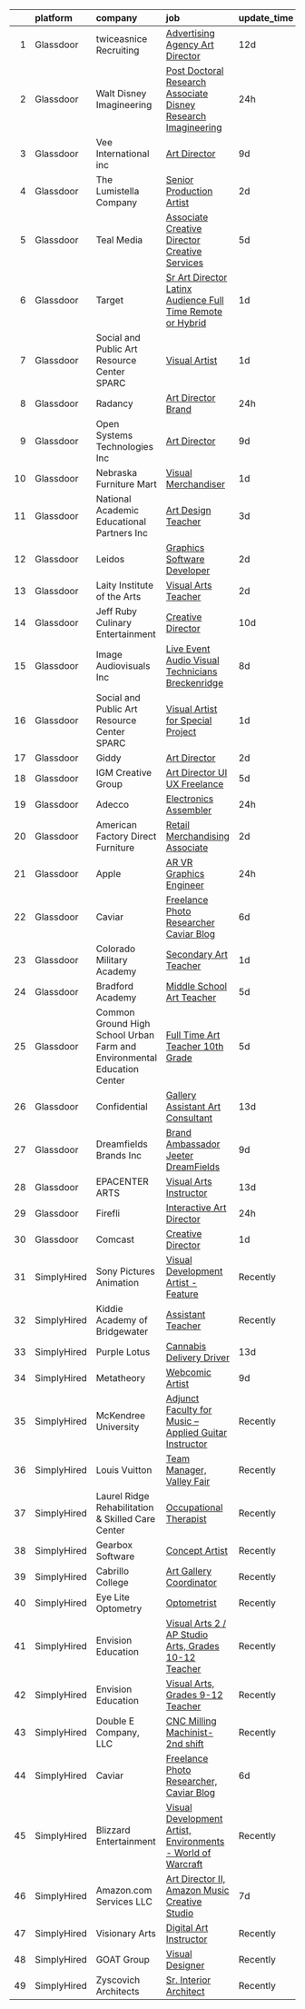 

|    | platform    | company                                                                    | job                                                                                                                                                                                                                                                                                                                                                                                                                                                                                                                                                                                                                                                                                                                                                                                                                                                                                                                                                                                                                                                                                                                                                                                                                                                                                                                                                                                                                                                                                                 | update_time   | location             |
|---:|:------------|:---------------------------------------------------------------------------|:----------------------------------------------------------------------------------------------------------------------------------------------------------------------------------------------------------------------------------------------------------------------------------------------------------------------------------------------------------------------------------------------------------------------------------------------------------------------------------------------------------------------------------------------------------------------------------------------------------------------------------------------------------------------------------------------------------------------------------------------------------------------------------------------------------------------------------------------------------------------------------------------------------------------------------------------------------------------------------------------------------------------------------------------------------------------------------------------------------------------------------------------------------------------------------------------------------------------------------------------------------------------------------------------------------------------------------------------------------------------------------------------------------------------------------------------------------------------------------------------------|:--------------|:---------------------|
|  1 | Glassdoor   | twiceasnice Recruiting                                                     | [Advertising Agency Art Director](https://www.glassdoor.com/partner/jobListing.htm?pos=130&ao=1110586&s=58&guid=00000182439731e595f98c52fb1c2dba&src=GD_JOB_AD&t=SR&vt=w&ea=1&cs=1_c0efc7b5&cb=1658991358894&jobListingId=1008007855498&cpc=6193B0C32834B022&jrtk=3-0-1g91pecgbk62f801-1g91pecgr28d1000-ebb6e6be894bd9cb--6NYlbfkN0AIiLXtwtv0BDns9BiY4ItblantFozdL6jLmLxNvS8mvn1ldsy0jlMz1Ycqf5wilHIxTiMhKQ6fDmRibP3XQth2ls-56qADUyL4dS7OAZJy6WRqO793onZf-hneq25vDadgjpZx6W5CRlBE0NZTOzRtYDLpZ9CjoiVsVVRAJDFYZw7z0DNsC1iUgI4fr5Bdky9tCf828CMkCpmw-MjvPCVyO6FQitv4vpunsZaibSTy80G-BNs9TvZB2jFfDFWXogg9aLERX_vgjDiYUbtFRbhR0XORi1zbBOO-iPeQWkuUzpDQeB7zy6vS0AKUpidSHx2FKaYZA2O0EnqUye34yi7aURjVKnxpnG7UGRSO1UJC-LfLRncb9dJkCaEuwF4MMAQZiiF1VjIMeWX3cQEm1Z3PC3Oe8s-5Osx9vqZoiq6-bSUS-6a5q-4JC9qjPpV8ChPvQLIj1lfRmoTtDuQhLLI-lqqSKSlyqhBxrPok5PzO9wqCORtT30w8egdzkLJBRZVWlITEvi1UKVeYD92eXcYA)                                                                                                                                                                                                                                                                                                                                                                                                                                                                                                                                                                                                          | 12d           | Atlanta, GA          |
|  2 | Glassdoor   | Walt Disney Imagineering                                                   | [Post Doctoral Research Associate  Disney Research Imagineering](https://www.glassdoor.com/partner/jobListing.htm?pos=102&ao=1110586&s=58&guid=00000182439731e595f98c52fb1c2dba&src=GD_JOB_AD&t=SR&vt=w&cs=1_61e31795&cb=1658991358890&jobListingId=1008033246614&cpc=AED165184C5D3F86&jrtk=3-0-1g91pecgbk62f801-1g91pecgr28d1000-6a18f07363b662a4--6NYlbfkN0DAFTyt7pbDCC2JPO79CSdi1dIb81yjczP5qsKcZIxgiYm3-7g-689UDqHItQTwke-SJkDTG1hiLO0MOvJU1X-HlsaHIWdRnV5qILmpHMMFaxtG0C3iiy1wG7b0CxVZBB3PlRrvYcA4JVA-dp8ny9U7LN8VluUJxqde_MrdI3pf5YitGakYliFDhN-rgZFNDICK7nsNi6bGm13ZBddzcwEjXGOcK191ofapIRzKelmYRrNeGuAiEXNzeDBKeHOLS1R5wZ6C13XWFF2taFeBEogm-krFme9QX0uSznmLm6fl8kxXABi8cuV0xCp-u8X1aYBQWH5qUZHDyKzcVManIjgujR_KW_J6nXf7_8TTfMpruLNU2gJmyFvN6JmGR2yuyKAjKb-qzeOKUm9n0WgwXSHNoJgjAH0wl8fLw5IJeKkbCLrvG38Eo9ISDyLpC75IsV0%3D)                                                                                                                                                                                                                                                                                                                                                                                                                                                                                                                                                                                                                                                                  | 24h           | Glendale, CA         |
|  3 | Glassdoor   | Vee International inc                                                      | [Art Director](https://www.glassdoor.com/partner/jobListing.htm?pos=121&ao=1110586&s=58&guid=00000182439731e595f98c52fb1c2dba&src=GD_JOB_AD&t=SR&vt=w&ea=1&cs=1_faff89d9&cb=1658991358893&jobListingId=1008012096590&cpc=C4A69CCDBB3B9599&jrtk=3-0-1g91pecgbk62f801-1g91pecgr28d1000-280d21d98f6d21df--6NYlbfkN0Dr6IKwl4lkWnAOZFGyO8hF2TMBrUYSqKPpHH7znGLbnsjvVMpQ7-eveiYjoB_rmKX6iN6SJnSRg7b5hza-xotHDs6isXPf2WCyaeo0vX9AbXl5sWRX9fadHAd-5alw0tkD0M7hNsRnHBD1cKQO-RrPwTMDAVfDnc1Fjkbz-CruxKtoxFXcjJWefE1BEM_o4GE7GdHeRcD8v5xlYzJcIk7U4m-8cuOUu5NZDqNMItatkzkVb4NndD9-vkxqJCNcUqdebFzSMfEZ6Y4FsE2SnQPyrPkrFSflXR4cSSR1leJeqtC28T79L2BLP1atoTUdZOHKluv53Tp7QfYcGGXl79QxYpluWofJvVpvae0tYzeCrHLYG-VIctKEHKMklpaKIhhA31YNs1-vt2MGjwVL8p3sVNasZmvyYGWlRXCGnEXNUOGTyXUdgpw8aXqc60SODNFvpW_EuRzYGJJurpOSk8CG1M5U9cvtjjSFNbDkLzGjJrPJm_eH_G2K)                                                                                                                                                                                                                                                                                                                                                                                                                                                                                                                                                                                                                                                             | 9d            | Garden City, NY      |
|  4 | Glassdoor   | The Lumistella Company                                                     | [Senior Production Artist](https://www.glassdoor.com/partner/jobListing.htm?pos=114&ao=1110586&s=58&guid=00000182439731e595f98c52fb1c2dba&src=GD_JOB_AD&t=SR&vt=w&cs=1_ae8a5e16&cb=1658991358892&jobListingId=1008028672485&cpc=DED3C32E22E90A94&jrtk=3-0-1g91pecgbk62f801-1g91pecgr28d1000-05b1bd2fb5adb68a--6NYlbfkN0BEpW92YOG37VTfhljEx-fxCECMB1Dc_czrh-mt84bFxS9gl_eNyb6vfa4frp7vlEQjrTYlEX9qPr56RFrB3aJEaDxMCwmVYAn08BqlNdYlTcya01CCEKA3nllu9K-BqlWvGJtSnLCI0gmRz9j89EXSHk_NOeQ6BFAbr0zEmdSjA-NaRam1DtCWNFvhLZzqz0N5mX9Nl8Tdx8LMW4FExNdJ1z7D2cAxbG_zRVht89Oqrf3ZNX10JTPENl9yYIRCo_X_6B7CrqTdfbm4rjc-mrbFuIqe2dRoiLP7JTtUN9db0nggKzzyzMOfF2IXjIVXlsa484otWrSy46vjDRlIdJUxwyKj_DOHUd4zq-ADX01Ph95xN3EVwu342KAoSsKZ3TV4vl6W1HxyDRiNoXykYHCAGJRC0vDdUskXLuQ2m4-FHwP9Gd3led9TT-uMYBpJlp7QRnAn-LhnrmyL-9Zttw_j6vwLTHGL3Nkx74hgrdPcwA%3D%3D)                                                                                                                                                                                                                                                                                                                                                                                                                                                                                                                                                                                                                                                          | 2d            | Atlanta, GA          |
|  5 | Glassdoor   | Teal Media                                                                 | [Associate Creative Director  Creative Services](https://www.glassdoor.com/partner/jobListing.htm?pos=126&ao=1110586&s=58&guid=00000182439731e595f98c52fb1c2dba&src=GD_JOB_AD&t=SR&vt=w&ea=1&cs=1_0d601a5d&cb=1658991358894&jobListingId=1008023829068&cpc=F41FEAB56D215062&jrtk=3-0-1g91pecgbk62f801-1g91pecgr28d1000-5bab1701b7cccd51--6NYlbfkN0CtoeRtagomAT2JEB0rPmXxWxZuy07FcrbwMayxAi8fiK9G27nXMfnxoGGFKluB-0kf6D9-y4z5OM4WmQHas4_mfc40ZLT_P0BXeH6VObC5WeWsRdTqSGIYAa70ic-S04VYqJJIr0b5iGt-o5txfjvXNF1HpuKJtwAOfMsMhdqxdCF9AamBAKnq2Bg_sSDezcadofwRvszrZ92j02lL5lJYYpwCJwAoL0nBA7KpPkXWU2-kcMbSPr4TdUfZyIXv0Ox1gZLSFrxHUdgWpdCTnFzBj_axMw01_6jOdIcOrdlEhVY0r_B3fwPfWCO_oWCHgXiZMwgJoC5mrCyut-av22FXAsRMexjm99z9a8PY1e2CoUWgkFyB_jK4spZHpYubByScjS47Zf-0ITdogSXxJVQ7MCbew8ybElT1A3uMh-RYqogRK-u_pkSTdFLkH168EmEeCkvumt2NQEkJn2wzeP06p8XunNrKjBV8VG4PeNF8wReouz7H2gtBCJobzTOLiuYNC2sBlrrTpvSzFr_uOSI4vuOLS01uwLl8d1JPYjrYB26UimB0EsIn)                                                                                                                                                                                                                                                                                                                                                                                                                                                                                                                                                           | 5d            | Remote               |
|  6 | Glassdoor   | Target                                                                     | [Sr Art Director  Latinx Audience  Full Time Remote or Hybrid ](https://www.glassdoor.com/partner/jobListing.htm?pos=111&ao=1110586&s=58&guid=00000182439731e595f98c52fb1c2dba&src=GD_JOB_AD&t=SR&vt=w&cs=1_d76f5258&cb=1658991358892&jobListingId=1008030848849&cpc=022796DF6CE1C9E6&jrtk=3-0-1g91pecgbk62f801-1g91pecgr28d1000-c67f273f11b9855d--6NYlbfkN0AgONBeCfCTVljpwzR96jFX3mtyFC--n153CYnqiKkqIX_9jcboxCHullZS1uFM8v9SiwI6ahuulW-EG8mscUA2ULPm4oVEQHyaMOM2Oq22LzOGD7jRtRDkZl0E-PYUK5tuQr5nsyF2KNstwxF8svcovi6WYWcja9gPLxe5mvpCIt8QOXCW_ehqKZ9v_n3K6fByG2iKLe5AklqTzc9uul6yeD0yPDL74UvvZ8S6hN-6CYXHL1tTdyLPRhMJYoTN3L_Xm9ZLaO1v6MC9X532aSoLhplSX8smGcTq3gcU9VGWVWgQuD_ZKrV99wKWvIRo_Sxxamf-oxAcNZMt18cI0ZVN1JXmrk6H5Ih2c1IAmHka2Vvp3zx8Jhqg0ojUBkZru-PCzcbRsHAQiXk7EWjZVFNduXL5EHiFubMH4w56Tg3tyhaow5cbceIdtf8GwnrPQ2c%3D)                                                                                                                                                                                                                                                                                                                                                                                                                                                                                                                                                                                                                                                                   | 1d            | Minneapolis, MN      |
|  7 | Glassdoor   | Social and Public Art Resource Center  SPARC                               | [Visual Artist](https://www.glassdoor.com/partner/jobListing.htm?pos=106&ao=1110586&s=58&guid=00000182439731e595f98c52fb1c2dba&src=GD_JOB_AD&t=SR&vt=w&ea=1&cs=1_4d8c4621&cb=1658991358891&jobListingId=1008030919170&cpc=9EDA28EADF1DF7F0&jrtk=3-0-1g91pecgbk62f801-1g91pecgr28d1000-610ea3077eb6bca9--6NYlbfkN0BHIfC1zsKGIu0R3teaIu8liT7fbRNLaQeDQfcPJweUK9FtGyWMTNeDI1u7lKa5RP15UaJtCi9LHbLRdkEZLMcmsrtH7ngKR22w4wVXI4u8aZYUvYwrUbv5gbGf1cYDbuuTgwlH-KwdIslWeiNRQhDinXj1_3YRTuMcJwkt5CGCfVwx_Qx-vUJzRaKt0zpRMogea_0U-VUqz40675rJWga3-PD1XtUrUd-7EO7fmzkFxJ34urYPxs-kFhtt7F5lyt_GoxESf8EbLMDgnt7E-PYPuH10pNW20Uqjh9EggXvAVsQdBEG3yvny6-n7p5--8B3_9nKzJYfi9fBdjm_74QlxcO02d38ILm-vNDt6tg0HwH9K0Eu8yZCvciASLWHaKUDqjA6xDqrWoFBPwWjOlerEI9rjy_JK7PDeZYcbnCXYxJDjRkQ7sytS5P93JqIA4b6aDiKRabRY1xkVBzFFvo7JoXqcvoG966P8Pycwk67jeVwytgRF__qjrDKxbW0IBDhoMSJPHFjk0A%3D%3D)                                                                                                                                                                                                                                                                                                                                                                                                                                                                                                                                                                                                                                | 1d            | Venice, CA           |
|  8 | Glassdoor   | Radancy                                                                    | [Art Director   Brand](https://www.glassdoor.com/partner/jobListing.htm?pos=118&ao=1110586&s=58&guid=00000182439731e595f98c52fb1c2dba&src=GD_JOB_AD&t=SR&vt=w&cs=1_7c5b0a18&cb=1658991358892&jobListingId=1008032982753&cpc=C5F9C09AE97B3D2F&jrtk=3-0-1g91pecgbk62f801-1g91pecgr28d1000-8bfb99e369dfc8de--6NYlbfkN0BmBivckoKIwb-7nkAIiT2NR1int7Qkje2fhghJUHqGcB2ippwtuDGZNOkv9I1xZQQcFQhaggMPtsORdUOlpSl3qZU-c5pS3CtrzK6jEBnIf2O6fzLqMg1-vAyZ7w5DscIZfxxgKSje5qIcwnMGwSZVVq9dgfN4GLXAiCwaQpcsefyPZLM-wjHiNgylifOQJL4ylWZG-bV-9a8Eydo7YcCnUQGllb40Kbu5e677zfLWdHg6FH4_yl6eKwQktt8LPpUDh6Dz8-pA6k6VVOP705h5-U4V4wy2AaYWa1Fx9LJMEfyOgMmAxI1cZRAovTj_tI9Jyg509CLC2n3HFYcDljfu9Biy4rE-5UJ4h1n0RROIBvfeEN3RQnJGFpJhg4BbqsOFuRnzBoX5nDEiEq-Z-CzrU-iG1SnpNMXKQhQ_iWkPggGSQtiHaHUWVUM9WErnsVQ%3D)                                                                                                                                                                                                                                                                                                                                                                                                                                                                                                                                                                                                                                                                                                            | 24h           | Chicago, IL          |
|  9 | Glassdoor   | Open Systems Technologies  Inc                                             | [Art Director](https://www.glassdoor.com/partner/jobListing.htm?pos=113&ao=1110586&s=58&guid=00000182439731e595f98c52fb1c2dba&src=GD_JOB_AD&t=SR&vt=w&ea=1&cs=1_3d296367&cb=1658991358892&jobListingId=1008011914909&cpc=E7268B2FBC00329E&jrtk=3-0-1g91pecgbk62f801-1g91pecgr28d1000-90d20c6be5de214c--6NYlbfkN0AH-vKSKf954TbfaTaq1ZlMbLaaYD_U8azoj_hilCWJQADkfFoYjfNx5RInn64u187wL4L7guEVaPj1iYm_ZtYC5TRH_TyT5lhDhM_O1TiebFvR92MvwiA5yQ4gMcLlIwUmte6UuiqBZTDzUQKy4rKuYxZfSJGF9-ubSJTjOFUHp4gRq8xUoMZxii0Z4DnuARwsVYs1_PciaepQ4XhZFvoZN_3ehcs_vVZU16lsqjq92Y_19euLw5Mm-OSP78j2Gjc5q4jhPHO5fF7cgf0xdpfDaONeJpXof5dFCH3Vx_06NxZqF-cG7EJWdvXCQqaGOUMpEqTi5juIYHlyOaVhDdS9pfA-hWVlnKqbvgIjXSsbcsHmzuCfdodzfWz2dd6HfR6R3Z9FdNCnm0e-WiSXUbNZAzu67VAoj0txfZOgQt9ZKnLUXFFLeIHR_QRK-tG-6yalgGo7cyPf_C7BmadKH8uJBsombUs2leRP28OaOOETzvY5bQNDWAJX)                                                                                                                                                                                                                                                                                                                                                                                                                                                                                                                                                                                                                                                             | 9d            | Lexington, MA        |
| 10 | Glassdoor   | Nebraska Furniture Mart                                                    | [Visual Merchandiser](https://www.glassdoor.com/partner/jobListing.htm?pos=104&ao=1110586&s=58&guid=00000182439731e595f98c52fb1c2dba&src=GD_JOB_AD&t=SR&vt=w&cs=1_59ca9872&cb=1658991358890&jobListingId=1008031741160&cpc=297CB4EAB7D64A33&jrtk=3-0-1g91pecgbk62f801-1g91pecgr28d1000-fce051a9cba1958a--6NYlbfkN0Bx2LbAMGaa1rfOK_nDgFH7iPSITMHVlgswTeCEeQLKjCuu1dnVq54j81YJZ91nc3L8T0tNnHGxxx7WJImL6u-X1VknCR73kPFn46m5ZYH9nAeWV12XX6fubOq3QSApfGSC__Mn6bGb3_v0kvtr3G4da5bPgzBMzwkAA9xuRaLCpiEeHVqTQzWipeEvF5vM4sDCeR4dB1jtJbJ8PzEKqf5vW1U-O_m9UpR8raojuXCtk9Q2QoQ5X9K7xoLwc-OtDdPrAtCS0e1Zf8u_myeE6XBG8_SSsxXwl0jRMKJmn2ipYJcbHfERUKDne2mF_pSeLQjGtfqVaGkYOGMFedAbW9718maNLjKgOPx9PVgRQOaD2p2Y9-_xWXJxUQZN8-f3KZI9owQegtXEqxmtmia-aI745bx4ASGYwSIm-YnwXVfMDuuaVNc3dKs_AxJr0E3HzBgwBUfCxEFDObsD5ktN0xPyTFHIrQ86ulMFmtfjaPWJEJdCypS2FjwjX4QDmGCbkdbihULW6OMYxwkGv1Vpahuu6nqOJ4Ntc0DFzJEVP7b3UAHQQDkSG8_rYkJbl_6QUXUZ2MI8Tf_uH0WipckTo4PWaaMVJD08YJYrVdcSu5oE9gAhB-C-L7AEH8XN8K0UZmHtbzSbFJq3o-hc7N8v4qQ2r4kG_IBeIv4%3D)                                                                                                                                                                                                                                                                                                                                                                                                                                                                             | 1d            | Kansas City, KS      |
| 11 | Glassdoor   | National Academic Educational Partners  Inc                                | [Art  Design Teacher](https://www.glassdoor.com/partner/jobListing.htm?pos=123&ao=1110586&s=58&guid=00000182439731e595f98c52fb1c2dba&src=GD_JOB_AD&t=SR&vt=w&ea=1&cs=1_ce59fad5&cb=1658991358893&jobListingId=1008025453643&cpc=6BF42D0955AE9A34&jrtk=3-0-1g91pecgbk62f801-1g91pecgr28d1000-c4e373ab172f39a6--6NYlbfkN0DUxXTNqeuyJeu0tRqkl0sbUSZaHZc_KMhWGh6jRABK9UV3yBvf6e9H1JBv8rHRejhXiYqnFtKNVcJBhAIyyNOWdqNk61bG8veGMVgUsHz67Au49v9dPgvE-XWaueLgK8Sidpj-tLLDfEP_CVcHgo8rQd-hZvIhXmcxu_8kI4XTRWzaqUyZ7kM9L9dpUjvk5W0gEKV5VlGdmCCHn-ydxZBsF_EMp-61AJS3rW1k19kIaBR35B0yXTWWBDFfW_RKKplBHdme56uQJx4f9q53zBxijnXIeZgmV_e9PKCdjTwHVKBpogf8ScnWUtRM59RLzaP6MSkE0LjneC6-oaxzQCyOsZq0eLq0C1oRYI_77AttWaIL3I4TKXhW4MjbKHrqVRMUlmWQFbKN6-QnRxN-ZX8kMHiG35_5_5TLzGC6yOLnkwo2obCKc8fF1PvMwpOcTjZ6R4sIpA0nzVYU7OUYUFdfkZD-87lCQBoyiyq01xBrhmlbU1xGkZmRFT7wHbjLBhI%3D)                                                                                                                                                                                                                                                                                                                                                                                                                                                                                                                                                                                                                                        | 3d            | Tampa, FL            |
| 12 | Glassdoor   | Leidos                                                                     | [Graphics Software Developer](https://www.glassdoor.com/partner/jobListing.htm?pos=122&ao=1110586&s=58&guid=00000182439731e595f98c52fb1c2dba&src=GD_JOB_AD&t=SR&vt=w&cs=1_36ae5de8&cb=1658991358893&jobListingId=1008027833913&cpc=70D6958B2CFB98E6&jrtk=3-0-1g91pecgbk62f801-1g91pecgr28d1000-48feed5ef6027a99--6NYlbfkN0CZUO70VSdYKA8PR3jfrSh5ljhqJhfDt0PzQCMubt8cRihWbmqO_-Ccw6DGinMZCyK9iFGF2m3zQXYSVf3gj5u22JEE2fhBMmrn5Farml-K2TjGaiCGyM5ixBpuQ3sT9Ft9XVUQjS6XlIheo2Etwxsz0_Kx1THjwjCAp6ii9gKe-1Jy3nYc1SncOnROOYusr5dlqU4O0CcWmUzXA86pTcKhpqC0Z54dp3sVgZDcnlm01NocPJpAVTyOSlDZCDVB1qpr3Lt3zCE7r5P-HdV7XCovG05HQxNxhGoi4_UcEnD8ccavF_VINevETKqm7bRc81POl9-nHDL65kdZyRF7UDoxuNN5gJHHSrEyYyyMmbcUG9jjBhircL697LM7w01Id6q9dO9IbRBWEMT-8PrTuFVWosoivxDdJ39W-QOUivMoefFJdHOxerw92S4k-syrPpgFn1HQcM9USWDuauplqlqwtl1b1fLevCEfpgPq_TuIvgwTyjLYtcr1hrh8XBeHAbGS40k45jpNrvymQMRbaU4x4t9oa2kiwIJ_d9vkkw-bP8DU2uPJLwEZJErZXSazoMuxWpHgnDS6WJoqFwyloeJC_mB3mqxcW3VBIHqJ_rM2LyfZLzA67O0H)                                                                                                                                                                                                                                                                                                                                                                                                                                                                                                                   | 2d            | Bethesda, MD         |
| 13 | Glassdoor   | Laity Institute of the Arts                                                | [Visual Arts Teacher](https://www.glassdoor.com/partner/jobListing.htm?pos=103&ao=1110586&s=58&guid=00000182439731e595f98c52fb1c2dba&src=GD_JOB_AD&t=SR&vt=w&ea=1&cs=1_3fe391ed&cb=1658991358891&jobListingId=1008028371723&cpc=3E225290CE1C2C09&jrtk=3-0-1g91pecgbk62f801-1g91pecgr28d1000-47af8d389fd6ea8a--6NYlbfkN0BFowt2_Cbg64CSc4PrLNq9eq2Vr4sG6S1Hl0YQ-Fqb90WSMZKauy374iT68BZKYofXHIaq08weLNFezpZbh4x3GJ-bFUNWZmwkZ0Pno0XcUD4pSsV3ndZlsfSmNISafRD17Q5zFhJclP0I0O51ODjUoBK5g5gcR94yceCY8GiJykoGr_DIZ8JkJ21gL5VnUOMlpgx9JYkqAkLfZn6hG_VrQmJ2PwooxURYTfZXlXEdVP9NmlS9MR8saEb2VugjWsbmhzY0yt8Ejf4sAiXq2InD0uxUBJcilXixwxgzaXuJ9it4vrGfgwkpTcL6KtiTo-m95gwHBTgKaAVZ0xl5RXTYwTIZvHJR0ryGF3xxuuc-ruRf3irIdlM2Ninrq-Qmtj1yAMa4xBrwNTVOe1JzkutvQvHazitLpGEYPpPZ2UtxRYdKsKSq5Nu_5JMsAG6W24JLUBftbCXA52Ymc1bmr2pVIuKxY8RLNcdqwnx2-RIsdnEkPh0tULPENlQMYQjEDTs%3D)                                                                                                                                                                                                                                                                                                                                                                                                                                                                                                                                                                                                                                        | 2d            | Palmdale, CA         |
| 14 | Glassdoor   | Jeff Ruby Culinary Entertainment                                           | [Creative Director](https://www.glassdoor.com/partner/jobListing.htm?pos=119&ao=1110586&s=58&guid=00000182439731e595f98c52fb1c2dba&src=GD_JOB_AD&t=SR&vt=w&ea=1&cs=1_c8c83b5c&cb=1658991358893&jobListingId=1008011093626&cpc=1D891ED3EFC3904E&jrtk=3-0-1g91pecgbk62f801-1g91pecgr28d1000-aae863e158fc61fb--6NYlbfkN0CDlvHs8nslC2DNg-Ut8uNDSlEVVFd61CeAbK-pJ2tnsfg72ZsXWmg3tqE362Sm_6FBAHrzlfVU4_lE2KWPa2xzCeGg2J-IvtWRnQoYZFzRbm98pWjkEvOlK9gIPY4WRTuaT1Erf6sOi0QwsXXKMr2HsiakiGhP5bih9hbSoyrPD0bs4SdcaIqAG9mHT5vEKvLHBNrvTY8Ofw60YP0hPZ6YYzO58oIY4OgGgcbCSkCGVUJh01d7WqhkW5bozWE2gitPLhKFDc4KM_7tmedLeAUX1N4L6MJXgSB5h7LOpdTHyHqWgToxTdjth3awTUYrBC7D5VV3biLmRYb-7JDGibDX4tn0WNEZX5Rai9m5YGopreTY8dZSC4Fs0R7zac3h5qInxj1tSgUJplYLTkHNhsgrw5QXRyvYIL-CjV06dV8UkyAq81bi4XorXYRMRi-Thn-kLiso7WVhfT2f_55W566ecQyYUGqkPtZGeHgyovTgAD-QG3XxvTDFCq2ZjDfVLZlbQT6vhMbKTtwN9LQcu5NaKfFsA63zwCMsqx6ApfaRg7ClquTVEvcrfrpquz9JjfP2Q_NGj6dkJmMYGNNWi8vPF8gBA4yoW0mUGZBDmN6jGBoEOyiqncaoXJniGHs47gCxHjU8iB5cBAv7GkLou7rP6hI-iIgndzrPzNaeaUfIIeQLd0DLCGqulsd0YoIsjd1BeNx9mzl1-Q%3D%3D)                                                                                                                                                                                                                                                                                                                                                                                                                            | 10d           | Cincinnati, OH       |
| 15 | Glassdoor   | Image Audiovisuals  Inc                                                    | [Live Event Audio Visual Technicians Breckenridge](https://www.glassdoor.com/partner/jobListing.htm?pos=101&ao=1110586&s=58&guid=00000182439731e595f98c52fb1c2dba&src=GD_JOB_AD&t=SR&vt=w&ea=1&cs=1_49c6bda0&cb=1658991358891&jobListingId=1008015254854&cpc=4686BD713E9E5684&jrtk=3-0-1g91pecgbk62f801-1g91pecgr28d1000-41668a328a3e7d24--6NYlbfkN0An2wH3WPKNYq-h_yXU9a-sWSItRj_XpS2RQAdjkSXDzhQrq28oH-kFNyDHB-Keb6t3ajZ9KAymky3vYuQ7yQtSIl4w6OEI9RrLwfzoVLWfbpDi9se35Ipggg8zZjpP8t_5ZUuDBOwqOE6XDqayan0qc9A2azojNi7XJR_npwJAxgTL_rdL9tMa68JHv1wnZdRQ9puewobuYhQ_EiGi7uXbzOs0oduykjsQnFubOcFrfveatRFYeEmje5RDCUXIUSqOwa_eJzzZxAuoKjoufBtZ1hmyh9uVXxDRt2vsLk4I7aN57qoQc-BHl0tc7k8A18_WLBrgRG2D3cjzxCd4vhYejv2691FPsHKwvQKBUJQdCrdOpm-bTd3Qte8dqr8bRxFcO_trVviHg9VBoPDuy_2J19fC2tn_ptkV3aaxRJOl23RpRbmKr_wjNTtvFFvpXuCbTIuQuYGuw4FChHX5p7wO_ugk1r9QQGnDSa4b6aA563iIfBoEDJuUTtViaAkqh16d8T8dErLlNMeGFlNCSmdu8j5sWH18XK_lMgslKTyKaA%3D%3D)                                                                                                                                                                                                                                                                                                                                                                                                                                                                                                                                                             | 8d            | Breckenridge, CO     |
| 16 | Glassdoor   | Social and Public Art Resource Center  SPARC                               | [Visual Artist for Special Project](https://www.glassdoor.com/partner/jobListing.htm?pos=115&ao=1110586&s=58&guid=00000182439731e595f98c52fb1c2dba&src=GD_JOB_AD&t=SR&vt=w&ea=1&cs=1_b70aae42&cb=1658991358892&jobListingId=1008031183021&cpc=F5E96E35A1725171&jrtk=3-0-1g91pecgbk62f801-1g91pecgr28d1000-cc3bbb4a4d5bb56c--6NYlbfkN0BHIfC1zsKGIu0R3teaIu8liT7fbRNLaQeDQfcPJweUK9FtGyWMTNeDgkDq17XK75mIlPCylzXxR-j2bdI7SwmoI65OOaOHF3s8Z0hqteBPXp9qV2Hg0Bqb_5Xw8vvRoQRU82T1McOtAm5vPqwpJ9EKn4xoiI_EJXv90jihYdncTlK3PFok8h4ksxsCksZltXVvPJAQg1UjlAPWgdi2lw7hvlp9lLvbnPYQcOhbnmRjejsGEshdgcVvF-Uqi6N5K3nwRYLoOyn6ZRhu3Q7b2n6vVdctmxTwt7zgKeTVBHUTscVgGqohRSVYFHwZkPeOSS29_lgA3ahTtw3AqkAcv65xEwuf_aZTBXPEdq9derDM7aIiFHKlIZa_0HxwwdWEF_J146x1YEtlnsOY_kvqxRgEOR87eAbu_eYbBoPTjMO02bKTaFgXY1Li8_KBXOGxlZuRoeGGZO_1mb4iTH2ZYT9HyE70AnLAyS8Ub2y_nsdFtevUMM2Bd6F2G8xfHna4qzMCXuLN_3xw5A%3D%3D)                                                                                                                                                                                                                                                                                                                                                                                                                                                                                                                                                                                                            | 1d            | Venice, CA           |
| 17 | Glassdoor   | Giddy                                                                      | [Art Director](https://www.glassdoor.com/partner/jobListing.htm?pos=112&ao=1110586&s=58&guid=00000182439731e595f98c52fb1c2dba&src=GD_JOB_AD&t=SR&vt=w&ea=1&cs=1_39ae3129&cb=1658991358892&jobListingId=1008028453296&cpc=8AC01DCC8FF2DC38&jrtk=3-0-1g91pecgbk62f801-1g91pecgr28d1000-8a0053582b136893--6NYlbfkN0Cd5ZvLdai7cR0fypH5_WiGezUQesq24dbKuF0ly35ya7YYQMwgvinBAODUiiTPnOaj0baN496Kw0TRViLx42z5su2dSW8W0VFgsn_mWK0mkZaPoE_5P2tdkZ6QoffJ007ZmsD9yfdgC_UMNlw0zf3JWDQiGiJTw6YmW7oyqd1_2swEmNA1ww8W1_ccDWg9n8V64OmVhHHO3B0NdtUaGcDx4j189lyRuDNnihQpAW12w2NJA5E-VCaPARBrV_wLVwxlOB9xGAGfO1kAxPT2jJKpWrHSS3weLaC2NGP1KaqnfDp5_CL7D71IFjBjFbxEz6DBobfzkTS7XJ5Ppet6fBIpSGzc35QTD0a1N-hno8p-a52LNOc1Aaki5FcxWQzA_yK-MXR15I541Os0LFXorrvhT498BIHfVQDNYoBWtAA2NvUu25CkDROioGuR4QmLXinw7yVMDPKfmG944mwaB1ajD60tZCgWMcPoCdTpFKgLAsodj2hA59bCcvWXlbUkkkEplZDm4tDAjw%3D%3D)                                                                                                                                                                                                                                                                                                                                                                                                                                                                                                                                                                                                                                 | 2d            | Austin, TX           |
| 18 | Glassdoor   | IGM Creative Group                                                         | [Art Director UI UX Freelance](https://www.glassdoor.com/partner/jobListing.htm?pos=107&ao=1110586&s=58&guid=00000182439731e595f98c52fb1c2dba&src=GD_JOB_AD&t=SR&vt=w&ea=1&cs=1_c583055b&cb=1658991358891&jobListingId=1008023903675&cpc=61559BE6E921F6BF&jrtk=3-0-1g91pecgbk62f801-1g91pecgr28d1000-260993167fe48d99--6NYlbfkN0D45nxS0cg7hXhgPnkCrj5hJt_OrVY5gB9KQzCWGDTKZKSwGScbxqMY5wog-n3Vg-q9N0L7mZNpmesQig1EsR78Tl2AJYPphkFCH_2-piEWrMUc8PmOiVvFncfmF1a7mIrWTy83JXc3KnNmR_dn70IRAX4oHoh6xrdbPasW28C4V2Ivbq3XeLRhyd-BVtOjsHQ5_jUSTwP4KZKosA8kDCdPZ6PJXi_visu0fgak0caCUJAxGqdicseyAgQiyrRQDzZzmUKlY-oj8iNIr3Pqj699RTpQqx8-AdR2ur1sU0aQpF-8ciE_KGIKwLBf_fOP4dIPGpWv60hlmmcCVGdYYXO3gQcVTky8uj8cpGxg9PB9YtiiO5heI0F6icCZVPcip2OAHzlIKwtirUpBugtdmcKJT7zAj6MBEdZo9bz5F0Yg7X0I6IZYqyL-x_VRELGzxatE30za5UBNysgvj7CS0JoR3bKEH99jo0JUusJa6iPP8NY9rR2MNFP7l5KlQmUtSPQ%3D)                                                                                                                                                                                                                                                                                                                                                                                                                                                                                                                                                                                                                               | 5d            | Riverdale, NJ        |
| 19 | Glassdoor   | Adecco                                                                     | [Electronics Assembler](https://www.glassdoor.com/partner/jobListing.htm?pos=128&ao=1110586&s=58&guid=00000182439731e595f98c52fb1c2dba&src=GD_JOB_AD&t=SR&vt=w&ea=1&cs=1_f3650832&cb=1658991358894&jobListingId=1008033587927&cpc=61E17551093C17CB&jrtk=3-0-1g91pecgbk62f801-1g91pecgr28d1000-9e3ebf98ebeff545--6NYlbfkN0CsARmfH1XNQTa22oGIIJ18FtyAjbQsgfeQZpddTLaeHpCYMfBW8ir34LRYjnjzrv9jMDfW5DKxVvjuMvkp39FWQtyH4DV5tL5WR7gLtGLGam1k8aj65ZmbNJEigeXMjkXFG1qGlEdCgDqLt4wO2JzQ3GroGZnZQZbp1Dk3ANH8N9qmBvZEHzrge9__XXYH_nYHcnLFTAOsyJs-GeUKdqkfEPTXeNAmwPglp-LG8GkrzsbS0m9AICjixd5IkxR_c1UJ6fQbtfHnrBReqnHuq-VAIXv-zAPbRZxWHFmvFvEOAe4rMqft-7IibcU2bDVBa5P9l3d56EQChRXvXXiozscbqSbNRjLIl-RPVi3oawDdI_VhX9YidDMjz3M3UUT8r3hrUeZpC51f0K7i9u3hkFApdKFgKtnSJ7cG4HghbwHYf1siBHjw0yuwihnRQmNymWHXliUvVrfZUMRXcFqiORU3Omo_ybnivJqkxC7r5I-b5kKO3XgyzisY7hviF9MFX_T6TMAHz1dci5JAjUEN6HV9x7E5RkpURiWgTDct-N9QZauOJeNkxGkkPq1630bBLhJBd8I8k8iyzVEbEEEL0048gv1bwQNvAHhaQqzrlyNS2n8XPOLI5kNO2523vcTgCwrJqXX8yHIJZ3hCQjEDv1T-jEUojEdcFjEYQ1JCmPiJQthK0Pg9TJNnDlBy7Df6JkVoxPCJWkrgFkpAp1IIxRsNpRwDOaw0m7D5ONLeJc8DGE-fy95PeJe8dFCLEgEo04Rfq_FqgJHt8wQTb6tuxjQcS3U3fyu_vtPeFpk1HZHCNdwjDq4nbAFpPD79HoEzRUEZ5Fiyza5FFz6ZbWUZXjHYTuC9ps4T5___UACl5MTqeGrcdo7XdLyfkgasEwSfItAcb8VgFmV4j7opYDuL-JrgfTOm2HWZPAeI4pTmLU4pft17RCWsmN6d)                                                                                                                                                                                    | 24h           | Oakdale, MN          |
| 20 | Glassdoor   | American Factory Direct Furniture                                          | [Retail Merchandising Associate](https://www.glassdoor.com/partner/jobListing.htm?pos=124&ao=1110586&s=58&guid=00000182439731e595f98c52fb1c2dba&src=GD_JOB_AD&t=SR&vt=w&ea=1&cs=1_3e9840fe&cb=1658991358894&jobListingId=1008028449871&cpc=451933188B21919D&jrtk=3-0-1g91pecgbk62f801-1g91pecgr28d1000-41e8a83a7d3f6b78--6NYlbfkN0C1VWa_-B34z6aJj2FYOInyh2mkH1NuKU536T5_KPKWQljm4PqOYRFLVbdz_RpBmWpg7CjY3_bgyn-61Udz3kgqAmg-M6cMFEHO9WgwudanbYdO1c0l6Lub9aklp2i2WqwszyAprzpnM_j3MVyDjyLUaVYHyNpwog-Udm_EOdy1l1QPPWmryj1W8jjNlcKN1lMkdO9AmAcaGKeQqfLrDn0Xmh0aigwkQcDCtnDGrZSs4yUnEk212h0KUpsAK3NcGxJ0pOYN8hD_MvXxpba2Fx-_a8GbryAcyvd9MAZVzYTOiXfEw6v5GQR_cm0yLQpMsTDFXsZmCokaM-m7qiuEiU07_w8jXw48wtkzbgAtVy9dww8MywZg3F3u7qEp3KHnu1VJH67su_eKbyg_c2utmOGmVp6CAg2wDDi-JF3WOwGky-HoEBbylK9BNHiA4HoFOj3hd2vZ23vIuZxJgg43guuBeUysCKfG8wP9zKDPr0A6dqyk8DbDcwnhUiogiUMIT12QiWAgUnPTDQ%3D%3D)                                                                                                                                                                                                                                                                                                                                                                                                                                                                                                                                                                                                               | 2d            | Baton Rouge, LA      |
| 21 | Glassdoor   | Apple                                                                      | [AR VR Graphics Engineer](https://www.glassdoor.com/partner/jobListing.htm?pos=127&ao=1110586&s=58&guid=00000182439731e595f98c52fb1c2dba&src=GD_JOB_AD&t=SR&vt=w&cs=1_9826ea21&cb=1658991358894&jobListingId=1008034378595&cpc=F41FEAB56D215062&jrtk=3-0-1g91pecgbk62f801-1g91pecgr28d1000-173a33756ea0a0e5--6NYlbfkN0BvKrLyj5gPmtZO9T8euul8TCxuuKNOtzRJOomxnwSEodTz2Bc-sPZlbtkML8D-m4pJ3pgl7pUc10PJc_AeXebWLgEBPmmXdF2wRuvBJIIHP1861ZJJ6MpSYbFjyX1lWtMPrR1PjPjRm_YP1aqxs38ooPJI6GrR7d7G4FM3o61LM2knkwkKCqaGZNExq9jsMAuWhZWdfcWW86sGATgfYz9ckJiiCuSrI78ZCcfVRHiJiMfNZAddZ1o4MJuZG3uPzaVfPHJJE3jj51SjPm3Nyp3eW6PlAURGdYObB4MexqfFYTQKX4Cn3o3KpAkGMt1z7CKpaHrwB6KUWBQ8Hb0lxNvzB_aN-N9k8ao9gd9O9WX4Ngwd9WJje60qzbe2xz4F6khaSAjD52u0ciOiRFWtmtwRFXh3vzmeQYIRCfSu4Dtlb-KqOB2Mo_X9tJxUf4qDzl6XR4V_RX9MTSZO66TmRh4eOoYn32mcsgjftr1PjUa0rUiaXQmVDC2EdBTXfb6e-R4MIGDW-Stoqi9a27KlsiCoTpcaAaWOC1kOYHnbV9rgad9BztsHk3Ry2RpqNxNLT2NhM_coXRFNtsBp1FJkSY5w_4JlIXiEQApJPrrSxWlLnz60A2E4jBVCBnBGzVTW-uSi06hRZ5wu30smDur9gkLdE-LbLPb_dyJgleIX_YaB8WkZlM9GnvoEMHckIQfEgzLTeg2MPpJbu3C0EEO2Rry0KFn-vlYSjvPhOe9DvwIMX9EANxIpJJ6cwDTNHVuegIEFoJESmWHAeJjZIC1ym8WZFxCWUlQ-kqGbJiafMqAl0AxWrTJbGYbsJ-RVg_OEDQyG4tkjcM8bNNa48y9WUIBR61E2htF0Vjc9dwpUf__KI3py_LaSGGhkvU_2wNZp-i_Cj_SyIks3UdgekaPWM6YHjkCwTX42ilJd-r9WrBgn8p9TbF_ZupfT-0qnakGbAINJOqQh9_Jk5w%3D%3D)                                                                                                                                                           | 24h           | Boulder, CO          |
| 22 | Glassdoor   | Caviar                                                                     | [Freelance Photo Researcher  Caviar Blog](https://www.glassdoor.com/partner/jobListing.htm?pos=110&ao=1110586&s=58&guid=00000182439731e595f98c52fb1c2dba&src=GD_JOB_AD&t=SR&vt=w&ea=1&cs=1_69263d9a&cb=1658991358892&jobListingId=1008020221257&cpc=AC285F3A3ECA6BB0&jrtk=3-0-1g91pecgbk62f801-1g91pecgr28d1000-4e273a33766cd7d1--6NYlbfkN0AhpVgiy_IVCPGx4T_v5FkbqlxNPLpyW2O40IX3PbcaFuwNJpy8eyZXBlwDSinthaJ3gpwn5JeCC2hgCmysnGU9lwhe_TeMP6wR-x3SYCc2abkzLrdbyLS7NKdcuwqszYbf4rehM0aNRhT4W_4nyM6hSApju1Y6jseF-thhAzVwz6g20pdYp6HpTbmi9qg5KLtUxlZ13zXkA1-v1ddc30cYR3s1SaFKdput45vDh0sG8XoT2OCUihOB_EtcQoefdVnTmYhHzDOejkQ8uACAcRnEylGTpr4o3Eog-H9Y8ehhYAttJhCoaWZdWkCEkUud0UVrQZJM4WPUFeH5mIWeL8olWPHwjg1rbdnJjO2QPD8wsJBF98rxp2DyyXKfcvyGRMkrWpJPIkYY9tvq9k4hyRrRicataNym-lO-P1kUc1pDPeHtvzIhpodKdH2xcssGDv0oFc846_uuUuAcdhKe_OHU1pJ1K1ZbE_qiOyM4yv48aN-uc2cNVn5e38B3yFjYMrohy-2PDa106Q%3D%3D)                                                                                                                                                                                                                                                                                                                                                                                                                                                                                                                                                                                                      | 6d            | Remote               |
| 23 | Glassdoor   | Colorado Military Academy                                                  | [Secondary Art Teacher](https://www.glassdoor.com/partner/jobListing.htm?pos=109&ao=1110586&s=58&guid=00000182439731e595f98c52fb1c2dba&src=GD_JOB_AD&t=SR&vt=w&ea=1&cs=1_419b0706&cb=1658991358891&jobListingId=1008030583378&cpc=117F6BB3C9C96699&jrtk=3-0-1g91pecgbk62f801-1g91pecgr28d1000-032e2111d996c05a--6NYlbfkN0DTrMQqQ457tdMB36BnMF6FOSx-5xWHRMV8eDpPkkAdIIyb-OWqkxGPPlDZkOcOy65INRBtiEM15gqsfkPOV1qG4kI9JVOzZ4FoO68LEphG_tRz6C9Sea0meSS_q35M5Co9xgNHsoQmOctAOi0zTAl3sGjyFcEBbAnlSMc-KFc1IDm46ECtfgSslSLSd9M2tznDiBpH1aJB025ZVTjWW4q0YbEiJ9-Xjmh6oo9inhqHSAujTwYJ4QMDTj55xfRY4IwGcF9E5HFm6pJBV7xsBo7V8p_c7NXy4it8muIkBKgWbwJPhEPE3liMVAcBeTfF59pvMNvsvjUMmv1oRBUP4ozT7xQRWSRjKZg4dOcBCj8tM8HeBS-Fb23kHy-WcrHM3CVTQ-89oecsyL3jvLmyJ8O_124a678YdurQilwIs0SU8flPPs6ni7xp6ahKL86LjaQj9kaIwnpSGlSUB3tSZG5pnZ1rY42R4eAhK-wetGqVi9tZuAhvBtl9ZGxbReKzcAGHqGhD6cNGfw%3D%3D)                                                                                                                                                                                                                                                                                                                                                                                                                                                                                                                                                                                                                        | 1d            | Colorado Springs, CO |
| 24 | Glassdoor   | Bradford Academy                                                           | [Middle School Art Teacher](https://www.glassdoor.com/partner/jobListing.htm?pos=120&ao=1110586&s=58&guid=00000182439731e595f98c52fb1c2dba&src=GD_JOB_AD&t=SR&vt=w&cs=1_38dcd079&cb=1658991358893&jobListingId=1008023184097&cpc=BFE8C4BF51BDD557&jrtk=3-0-1g91pecgbk62f801-1g91pecgr28d1000-e9995b7234123156--6NYlbfkN0Adr4UHqvZLHRY7TtZNXcltOm0fy80gLMlQ6qvup23OvjzcsIh3iX1zq_vwZkiYRXLekuucUtUC86NDTnPcsQpZaGWt7OSksXmZ5ljkq6a48fWylmYaDJJcQokf_369gZ8vPGb1pV2cme-_zjNHfdRZ6oQvihsdZfx1RaorV6dS3wDge2ZJv0x3Sz8T4qSjlE1w98aZUZim8j-qwQ9R4hwBvJ9KQfEsEJa633tmigpPrKyUnmSuahso_A4cFV6MOV12yNUtm4ODAREIIhoGB6TRoacRn5ZjayMyLxcDLsuwNRVTjIuHEzYXXOYUqT6k21OUJwTarFIHP8uvkO5ae9Kk0l10h-5MyKfm4BsC-actCQzDHllO2MZmHzTjsFt0YGIWmPkQS4rHpRwcDdRXtsKEE4JlI9Pkg64Lv-rvF-eLcYP4r32TvK1-WjgpX5SivuaL08hvzhqeq2wV3eCL7FMVbrINITEbpBHSc3t8zeGjcVV_QalWbCJ8)                                                                                                                                                                                                                                                                                                                                                                                                                                                                                                                                                                                                                                                     | 5d            | Southfield, MI       |
| 25 | Glassdoor   | Common Ground   High School  Urban Farm and Environmental Education Center | [Full Time Art Teacher  10th Grade ](https://www.glassdoor.com/partner/jobListing.htm?pos=108&ao=1110586&s=58&guid=00000182439731e595f98c52fb1c2dba&src=GD_JOB_AD&t=SR&vt=w&ea=1&cs=1_193171cb&cb=1658991358892&jobListingId=1008022960890&cpc=3AA3C13EDDBAE8D2&jrtk=3-0-1g91pecgbk62f801-1g91pecgr28d1000-82e7957412dcec33--6NYlbfkN0ANd2OAJ9K-BLCCQ42MBjlKI_QCno4o-PmlyfCAwEM6zNWFwzu8_Yt-BBpCvbZtTwT8yK733Z6yx3BKK0_TlrcGlEGij9F1joIv8PJM3bbQUE1dp8X1vstVMkNeA3hfLhof5lO0k_b_0A5_tSWzjBVuN9eMy_wxXGrYhvyK1imF2-GCpoN6WxxJRExuPSP-_BSjVYqoxaWTwgYjXJinnwl-6jbB6P_dGjl2_Tm20k6XpJb8itDHaNy7jEOsZ1FplhdSRWQDE2aU1MVwoUbnF7dcG5EbBU1oZS_DlumxDJlX5E5CWsE7aEhrfIxRIHh0TyUPpZ1kmcHOKSHaGgMdzhzkpzFDqiT-JHE8L7yAAXpb07DfhkP38m0kGBraeGyxe58FbGYO2-hG-LLUJ6DbZ6AWVkwA_UEKXK2RtNfBbQkg6cJXvqSrVFpARDmPxSFG55GwGGDQ09_t0MDoASTQGpbaO30ZCT1EhDgw_wuLFPHEIfbC-p-OXIDfM9ntCFtyClNAsVTx56AyeA%3D%3D)                                                                                                                                                                                                                                                                                                                                                                                                                                                                                                                                                                                                           | 5d            | New Haven, CT        |
| 26 | Glassdoor   | Confidential                                                               | [Gallery Assistant   Art Consultant](https://www.glassdoor.com/partner/jobListing.htm?pos=117&ao=1110586&s=58&guid=00000182439731e595f98c52fb1c2dba&src=GD_JOB_AD&t=SR&vt=w&ea=1&cs=1_765e34ae&cb=1658991358893&jobListingId=1008007070683&cpc=545C0D17DAD7ABB7&jrtk=3-0-1g91pecgbk62f801-1g91pecgr28d1000-967d747f464d8bac--6NYlbfkN0D0ZqxdZg2TwcIemQ4yr89eGinLCR7bn2QHXosobzuZIHndTq0DHpIGSlIKrlLjA7TOcrL_60ahMAkFzeJztB11Xer-XZgmveu8IX4obXFPwRMv_kX7zL_WdxJXO-OZvpR9uFqCkDwGJ46RiEVjk3YPsNNT1khSmY1R16lbG2-g38MN_FhGZ-TKwVs4MVRID_lAdWvm1YGoutZSS9u3hZS761UBZkKhzv8JHtSOdwideWN_sFVu8uNuiEBWzbmTR6phafLSkSqUF3lBGA35Fze-H_nQd8nUYk4lYNWZJqmvBKd2V6sJdV-xJQRLCzvzlpWILmF2WIo0M9923DhAN7U1vY7nu1sMzLgmUl7aC6tWSg3NpHHIRKJ0OxUzFOaFnodHLQx9UFLhslz3R9-C6rQgUVCcV4PpfLcv6Nl4kWZY7x4LXOUGZUBhZER-qo_lOrSiKS0kYh24QjOPD1mK1UHRrPKcP9dLJvWKbWnTyh81R3HQe0FwKQv7sys7GkTlVJByv2JYTtwMU9N8JwUD29OE)                                                                                                                                                                                                                                                                                                                                                                                                                                                                                                                                                                                                       | 13d           | San Francisco, CA    |
| 27 | Glassdoor   | Dreamfields Brands Inc                                                     | [Brand Ambassador   Jeeter DreamFields](https://www.glassdoor.com/partner/jobListing.htm?pos=125&ao=1110586&s=58&guid=00000182439731e595f98c52fb1c2dba&src=GD_JOB_AD&t=SR&vt=w&ea=1&cs=1_4ab1e2b2&cb=1658991358894&jobListingId=1008012472005&cpc=F41FEAB56D215062&jrtk=3-0-1g91pecgbk62f801-1g91pecgr28d1000-2e947947053a107d--6NYlbfkN0B_O4W9NbKv4QdAKrf3POSct4lWv1s1noEg3yUXKtYG5_HhSEbI1OAcekfcJHcRSNHdYcaNr_9HrUg62RDTWJz2cnYOXsZmjdyo7_gsXsxZtB_0tmVR8qV7zUcSKxGv8yzC7yxj1gptPmz9rmYJfFi5JxnY12_yRjpmZp-NnuwKkFM-LL1Galgt3F5A2kqS2lwh11pbuPChU6tBvzYM5_sDdxL-QIAsluRDI9JC_OvEJKCOg5QD5d0fhIRIFk4uMidSHfLPLndlytHswVysGBwcFnLe3SjsFPGuGA_KBwOCRnP3ajUzJ4q0rA47pnhHHYSKPeqR0bHVBhkMzwQECKyxnm_G1uqum3KmWKexnkk3VGBkW1NHZUD7p8BfWVxpJ0TJZMCPQ0cUymGn2Y8SMwC35EYi8A2nrnTNdy9E3pwiHUqrZJJjjmq3M07w8uxtCfeVpCPmgkzvXrwKDMuYOdUYUe1vxK8jwKokzC5Muw9oXNtcDzuZGLIZ1zQt6pkc5hRP-HjL8ru7RA%3D%3D)                                                                                                                                                                                                                                                                                                                                                                                                                                                                                                                                                                                                        | 9d            | Michigan             |
| 28 | Glassdoor   | EPACENTER ARTS                                                             | [Visual Arts Instructor](https://www.glassdoor.com/partner/jobListing.htm?pos=105&ao=1110586&s=58&guid=00000182439731e595f98c52fb1c2dba&src=GD_JOB_AD&t=SR&vt=w&ea=1&cs=1_2845268c&cb=1658991358891&jobListingId=1008006418343&cpc=FAD720BB8CCCB15B&jrtk=3-0-1g91pecgbk62f801-1g91pecgr28d1000-d44aac7367eeb614--6NYlbfkN0CcZhUP2E9EOK60BEmcmWccN2D_UsH-geBDKNNvE1g8kK9vMMLqA8J7M5DyKWTzVHkVABiDGjYkc_leF3r4EOVvwM9giK_qEwPxWMhaFCHWpqD09oP7Ei9f988XpIadgqiI2ZGQC5577jC1SXAhr8B6y1amBSGMwtwNA1pJlcohHxbcsZw_wkQV2vt1ajKsPZIYV2byeH852gMXN7ZKJs2lL5nEXE8Cq3m_OYG7_MkgC84O8-1wkge0HmOKM9qZFzRo0INblxWqQRcIGcBDdvH4JZipGRlanzz_JgQ9PVV3jW3srrCeyVwUiyYz_S8MWK8XkgRCgus3cfVn6TZ8sBQAeFI255mDBFVvK7YTrRh1K3WWz7rL59DA8akBkrJzc0QnUkzzVUqGuljzvLwb20-Yx3RMMavvo8UMr2-sq4Q-SM-vfbtlQJKJFJyo5JqK9iv1WFZmBoIbcbBt4zRnsp1KPpuswzvHLEQMMIKiIpfj9yME3R08AV77EbSn2OtHOnbXjMB3TxhsjA%3D%3D)                                                                                                                                                                                                                                                                                                                                                                                                                                                                                                                                                                                                                       | 13d           | East Palo Alto, CA   |
| 29 | Glassdoor   | Firefli                                                                    | [Interactive Art Director](https://www.glassdoor.com/partner/jobListing.htm?pos=116&ao=1110586&s=58&guid=00000182439731e595f98c52fb1c2dba&src=GD_JOB_AD&t=SR&vt=w&ea=1&cs=1_ff767661&cb=1658991358893&jobListingId=1008033278188&cpc=C3517E2410EFB392&jrtk=3-0-1g91pecgbk62f801-1g91pecgr28d1000-d5a53768bf1f85b8--6NYlbfkN0DdNONLqhA8z6QrX6vw37qu8cGScUjPKwqVQr3YAsb4-4kNYp2ihaw9IWfOmOCvFUi8IEVx5HjLXs9y5W7kTAJJbVsFJ2RNwFW6wzLXQ-G_LQdlkmiTC9Cub54LydKtejcO4j01gmVMdfFxDoNBJY2BFjrs6YiDPHXEljHo7EqtZpkFKZr6Sls75OQfwYGe7LnQXOFUrp2SiYm1GQnTyV16iG85OVkbcHTFm98U7ypD5_tkbp80fFhx93w0hvCL86HTlk-dHpXx9qYOkoY4m-i6Sb-Ac3d1NI3UVnBSdCy4EfOrzE51QRu2lAjAxO0zs9hhEPr9HqblS8HohEQlf8zkFLtE1JAlmXLg7XWAJRzRC578oV8G2ClrmPyNxHhnHYP8Ur34zdXFvCW3dcsKnjlVjAhRHVoOTCYzcJcxOY7A67LmMK4C85BIQPemFXLV5rnIY4drToa5h7R-u68bVLaTAoM-CTXrhPuYjYS_RSfoW0sG7sozcXrLm0kUkB-c7PI%3D)                                                                                                                                                                                                                                                                                                                                                                                                                                                                                                                                                                                                                                   | 24h           | Remote               |
| 30 | Glassdoor   | Comcast                                                                    | [Creative Director](https://www.glassdoor.com/partner/jobListing.htm?pos=129&ao=1110586&s=58&guid=00000182439731e595f98c52fb1c2dba&src=GD_JOB_AD&t=SR&vt=w&cs=1_b8bb2de3&cb=1658991358894&jobListingId=1008031674743&cpc=47CFDC01B3F81FAC&jrtk=3-0-1g91pecgbk62f801-1g91pecgr28d1000-0c17accb91dad94a--6NYlbfkN0Cj-KmZPsf9w80C8b1WzNVrlanjD2SXJjxuCbUWHsXPZkFBy4Qr63BQAuS2-2ewJq6rTcaga-gC7IShbZ0m76jaYCmDnUpHY1hX_aGpdkHf1LoUDoLz3udH5w4ye-8mSXT9_wjieRwMlVUC8SC7hzWY1nZOtA8SadhODeff_QAMiJNTPdmxoi3KJfWDdWjBjkJ48_cHIORWKT8Tz2adawCmSF_hryVmWUWucQM1jtl4Cw588qG77Q1TM_wDzjJE7Oxj9YYV9VN64Sw-bCg71tCspCOmaYZLWRSaN6irzDH4s5ldiGckcZn-qxZqKotrNsFJlgZgzrkaabaItPWf4n9uEjzz9D_3PzSQZIiDDqXMTT2o2BrweHe0RY56u5ntfPb7eilcd5ZRGF75lDkJlApqK94fuBqgAnPmrpg6--YfvujfPckE1BLqD0B_tf6RLihzdkt459bO7gldviLGNSQColvxs8_7ls39IR1mvQD3nxSt8DfBjoOyF8125hEN0mCxSRiYAY1DCJTb70SrvB--HwkIsaDnIr1BQidT2oYeIaGutluotwLnzbMNBtLAAxd2J-eeEb9jebje1uM3Vdm00iWmyEKC01j3mEd4CfG02Ue7E2Tqg7l7g3VXUw-KuJRNXfbCuoEBYbqI4h2Re2PlS-acvppTBlwac_fLZnqCONv0LgTzRh_WrL6ouaTGY4Gn4HBDski270tbuEh2dYmmb3zm-6zgr84_VhF3r1VIEBA7zP2VHu-ZOIT1cS28XtuHQlfoECRse7V_jgpECT1wfk7vuecE69-IizXvTnyblfcE1kDt-XWs7dXkwlB8CEYDrcNHVUnhh74Gd5Tk8yaKlWz2fZWMoAHloWu9EEoPvbNuTl6A5hf8du_D9qAjFrPYlmw7pCbiLV7Rb4_7i_ytiUsGPr7saNa5LB1DUimlK6XR1D-q0fE24Et1Iy1YW_iYrXw1tGsDBv-_iUKtNVSHFQudMwL0ceWWJ2eEFyGwJfSO4SFHIHuRfhis7dT7iaWyLjX2iMUBnwiPjiRMZH1RPM-2XRPkr2dF-3mR4WnfVWj1BDwKxM9ItKVRSuEmJGwQO54TajFcqhleLDv3UbM781r8KbRN0-qWKPL2TX6nHQ%3D%3D) | 1d            | New York, NY         |
| 31 | SimplyHired | Sony Pictures Animation                                                    | [Visual Development Artist - Feature](https://www.simplyhired.com/job/__l3QV_kINNExp5pBBoEZ4h0ypddIMq66mbnKSUA9j9fi8F8dGUsUA?q=visual+art)                                                                                                                                                                                                                                                                                                                                                                                                                                                                                                                                                                                                                                                                                                                                                                                                                                                                                                                                                                                                                                                                                                                                                                                                                                                                                                                                                          | Recently      | Culver City, CA      |
| 32 | SimplyHired | Kiddie Academy of Bridgewater                                              | [Assistant Teacher](https://www.simplyhired.com/job/vARPK6YtgeaH25gtXwIrQ8TFAhHvW19E9Cf9IyC0NUJWL70AbmXJ8g?q=visual+art)                                                                                                                                                                                                                                                                                                                                                                                                                                                                                                                                                                                                                                                                                                                                                                                                                                                                                                                                                                                                                                                                                                                                                                                                                                                                                                                                                                            | Recently      | Bridgewater, NJ      |
| 33 | SimplyHired | Purple Lotus                                                               | [Cannabis Delivery Driver](https://www.simplyhired.com/job/h_Pc8ZJxmlEcGfASx8vtF85rsHxge_vUsfk6KeQ_81QBTmWcFlQ7NQ?q=visual+art)                                                                                                                                                                                                                                                                                                                                                                                                                                                                                                                                                                                                                                                                                                                                                                                                                                                                                                                                                                                                                                                                                                                                                                                                                                                                                                                                                                     | 13d           | San Jose, CA         |
| 34 | SimplyHired | Metatheory                                                                 | [Webcomic Artist](https://www.simplyhired.com/job/Lon5lgaypp7RJIrc3KBBrNHMoD3_i3r6Cf5rvWMt4A15ZDFk3Vh_yg?q=visual+art)                                                                                                                                                                                                                                                                                                                                                                                                                                                                                                                                                                                                                                                                                                                                                                                                                                                                                                                                                                                                                                                                                                                                                                                                                                                                                                                                                                              | 9d            | California           |
| 35 | SimplyHired | McKendree University                                                       | [Adjunct Faculty for Music – Applied Guitar Instructor](https://www.simplyhired.com/job/G7C8qczb_62k8-cgGHWoUDuOd89dlN43fxdpfs-c0rm75aFfN4Sacw?q=visual+art)                                                                                                                                                                                                                                                                                                                                                                                                                                                                                                                                                                                                                                                                                                                                                                                                                                                                                                                                                                                                                                                                                                                                                                                                                                                                                                                                        | Recently      | Lebanon, IL          |
| 36 | SimplyHired | Louis Vuitton                                                              | [Team Manager, Valley Fair](https://www.simplyhired.com/job/xoIlvfPHEOVbHkgYO8h2nCfV5K0gTpW5JiLqi8ApVuMQnC1zPLlDNQ?q=visual+art)                                                                                                                                                                                                                                                                                                                                                                                                                                                                                                                                                                                                                                                                                                                                                                                                                                                                                                                                                                                                                                                                                                                                                                                                                                                                                                                                                                    | Recently      | Santa Clara, CA      |
| 37 | SimplyHired | Laurel Ridge Rehabilitation & Skilled Care Center                          | [Occupational Therapist](https://www.simplyhired.com/job/IZuW4AJydVgchiIpQJPzAF8pCCIgs7jIimPej3GDEQdJak8bjnKDDg?q=visual+art)                                                                                                                                                                                                                                                                                                                                                                                                                                                                                                                                                                                                                                                                                                                                                                                                                                                                                                                                                                                                                                                                                                                                                                                                                                                                                                                                                                       | Recently      | Boston, MA           |
| 38 | SimplyHired | Gearbox Software                                                           | [Concept Artist](https://www.simplyhired.com/job/zm_GLgZZuFF002QCrAeJCjw_ZqLtY96Khw2P1rCnOnLcRNk6Jgl8aA?q=visual+art)                                                                                                                                                                                                                                                                                                                                                                                                                                                                                                                                                                                                                                                                                                                                                                                                                                                                                                                                                                                                                                                                                                                                                                                                                                                                                                                                                                               | Recently      | Frisco, TX           |
| 39 | SimplyHired | Cabrillo College                                                           | [Art Gallery Coordinator](https://www.simplyhired.com/job/ok59hIdbAglHQESpKZlRIsfLjoIiNoYi_UztKJLFXDd1zieFEBr2Iw?q=visual+art)                                                                                                                                                                                                                                                                                                                                                                                                                                                                                                                                                                                                                                                                                                                                                                                                                                                                                                                                                                                                                                                                                                                                                                                                                                                                                                                                                                      | Recently      | Aptos, CA            |
| 40 | SimplyHired | Eye Lite Optometry                                                         | [Optometrist](https://www.simplyhired.com/job/0_TW_YFDN9emSWrimB0stpZqij5FSIis7kSF7mByOTwEbde_yN2pWA?q=visual+art)                                                                                                                                                                                                                                                                                                                                                                                                                                                                                                                                                                                                                                                                                                                                                                                                                                                                                                                                                                                                                                                                                                                                                                                                                                                                                                                                                                                  | Recently      | Los Altos, CA        |
| 41 | SimplyHired | Envision Education                                                         | [Visual Arts 2 / AP Studio Arts, Grades 10-12 Teacher](https://www.simplyhired.com/job/PfK_nRqkoxHsekLhq0uLAAgFX95G5tAE0ZEVg5sf2EJGb8VTB1sqCg?q=visual+art)                                                                                                                                                                                                                                                                                                                                                                                                                                                                                                                                                                                                                                                                                                                                                                                                                                                                                                                                                                                                                                                                                                                                                                                                                                                                                                                                         | Recently      | San Francisco, CA    |
| 42 | SimplyHired | Envision Education                                                         | [Visual Arts, Grades 9-12 Teacher](https://www.simplyhired.com/job/fzX7k8nY9akYsVcaFhhnsD9Ppo0r-PYvYwUyu8Zz_aKHVKDFWEry8Q?q=visual+art)                                                                                                                                                                                                                                                                                                                                                                                                                                                                                                                                                                                                                                                                                                                                                                                                                                                                                                                                                                                                                                                                                                                                                                                                                                                                                                                                                             | Recently      | San Francisco, CA    |
| 43 | SimplyHired | Double E Company, LLC                                                      | [CNC Milling Machinist-2nd shift](https://www.simplyhired.com/job/PB_NR4WYBXytW3lLl3cqRIdJZ-FV-swQPOkGCC5Z_moXguhw6nasBA?q=visual+art)                                                                                                                                                                                                                                                                                                                                                                                                                                                                                                                                                                                                                                                                                                                                                                                                                                                                                                                                                                                                                                                                                                                                                                                                                                                                                                                                                              | Recently      | West Bridgewater, MA |
| 44 | SimplyHired | Caviar                                                                     | [Freelance Photo Researcher, Caviar Blog](https://www.simplyhired.com/job/tOlGUzi0Zeeq8vZh3vg9MN3hdAoOTQmJm4tOrMY_4WyzhLW9k2FKBA?q=visual+art)                                                                                                                                                                                                                                                                                                                                                                                                                                                                                                                                                                                                                                                                                                                                                                                                                                                                                                                                                                                                                                                                                                                                                                                                                                                                                                                                                      | 6d            | Remote               |
| 45 | SimplyHired | Blizzard Entertainment                                                     | [Visual Development Artist, Environments - World of Warcraft](https://www.simplyhired.com/job/lUEFhu9bksmMflRnGGGW5URpNz980GXPx0bVITdtGvgcow32JO5neQ?q=visual+art)                                                                                                                                                                                                                                                                                                                                                                                                                                                                                                                                                                                                                                                                                                                                                                                                                                                                                                                                                                                                                                                                                                                                                                                                                                                                                                                                  | Recently      | Irvine, CA           |
| 46 | SimplyHired | Amazon.com Services LLC                                                    | [Art Director II, Amazon Music Creative Studio](https://www.simplyhired.com/job/_89rlrMRPdMs1cN_jQNWlpiYo4EFkEc_tssMADQekTrhh-TO7vua_w?q=visual+art)                                                                                                                                                                                                                                                                                                                                                                                                                                                                                                                                                                                                                                                                                                                                                                                                                                                                                                                                                                                                                                                                                                                                                                                                                                                                                                                                                | 7d            | Remote               |
| 47 | SimplyHired | Visionary Arts                                                             | [Digital Art Instructor](https://www.simplyhired.com/job/h75pmUttNQCDBY5WaTyYfMO5UY9MaSE-MudKiyY0wz3Z7WNGW1KcWg?q=visual+art)                                                                                                                                                                                                                                                                                                                                                                                                                                                                                                                                                                                                                                                                                                                                                                                                                                                                                                                                                                                                                                                                                                                                                                                                                                                                                                                                                                       | Recently      | San Jose, CA         |
| 48 | SimplyHired | GOAT Group                                                                 | [Visual Designer](https://www.simplyhired.com/job/_pMABjasQnC6Kjsddnao3Avqh1mQpX-KZKVbp3CiHlY0QuQRBSVq1g?q=visual+art)                                                                                                                                                                                                                                                                                                                                                                                                                                                                                                                                                                                                                                                                                                                                                                                                                                                                                                                                                                                                                                                                                                                                                                                                                                                                                                                                                                              | Recently      | Los Angeles, CA      |
| 49 | SimplyHired | Zyscovich Architects                                                       | [Sr. Interior Architect](https://www.simplyhired.com/job/T7oet47aCOFHKQsEghPBtusux2cJdi0zmkul-G67QosaeOLXQtvx5Q?q=visual+art)                                                                                                                                                                                                                                                                                                                                                                                                                                                                                                                                                                                                                                                                                                                                                                                                                                                                                                                                                                                                                                                                                                                                                                                                                                                                                                                                                                       | Recently      | Miami, FL            |